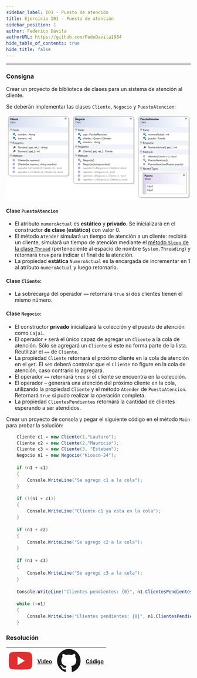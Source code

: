 ```yaml
---
sidebar_label: I01 - Puesto de atención
title: Ejercicio I01 - Puesto de atención
sidebar_position: 1
author: Federico Dávila
authorURL: https://github.com/FedeDavila1984
hide_table_of_contents: true
hide_title: false
---
```

---

### Consigna
Crear un proyecto de biblioteca de clases para un sistema de atención al cliente. 

Se deberán implementar las clases `Cliente`, `Negocio` y `PuestoAtencion`:

![Diagrama de clases](/clases/07-encapsulamiento/Ejercicios/diagramaPuestoAtencion.png)

#### Clase `PuestoAtencion`
+ El atributo `numeroActual` es **estático** y **privado**. Se inicializará en el constructor **de clase (estático)** con valor 0.
+ El método `Atender` simulará un tiempo de atención a un cliente: recibirá un cliente, simulará un tiempo de atención mediante el [método `Sleep` de la clase `Thread`](https://docs.microsoft.com/en-us/dotnet/api/system.threading.thread.sleep?view=net-5.0) (perteneciente al espacio de nombre `System.Threading`) y retornará `true` para indicar el final de la atención.
+ La propiedad **estática** `NumeroActual` es la encargada de incrementar en 1 al atributo `numeroActual` y luego retornarlo.

#### Clase `Cliente`:
+ La sobrecarga del operador `==` retornará `true` si dos clientes tienen el mismo número.

#### Clase `Negocio`:
+ El constructor **privado** inicializará la colección y el puesto de atención como `Caja1`. 
+ El operador `+` será el único capaz de agregar un `Cliente` a la cola de atención. Sólo se agregará un `Cliente` si este no forma parte de la lista. Reutilizar el `==` de `Cliente`.
+ La propiedad `Cliente` retornará el próximo cliente en la cola de atención en el `get`. El `set` deberá controlar que el `Cliente` no figure en la cola de atención, caso contrario lo agregará.
+ El operador `==` retornará `true` si el cliente se encuentra en la colección.
+ El operador `~` generará una atención del próximo cliente en la cola, utilizando la propiedad `Cliente` y el método `Atender` de `PuestoAtencion`. Retornará `true` si pudo realizar la operación completa.
+ La propiedad `ClientesPendientes` retornará la cantidad de clientes esperando a ser atendidos.

Crear un proyecto de consola y pegar el siguiente código en el método `Main` para probar la solución:
```csharp
    Cliente c1 = new Cliente(1,"Lautaro");
    Cliente c2 = new Cliente(2,"Mauricio");
    Cliente c3 = new Cliente(3, "Esteban");
    Negocio n1 = new Negocio("Kiosco-24");

    if (n1 + c1)
    {
        Console.WriteLine("Se agrego c1 a la cola");
    }

    if (!(n1 + c1))
    {
        Console.WriteLine("Cliente c1 ya esta en la cola");
    }

    if (n1 + c2)
    {
        Console.WriteLine("Se agrego c2 a la cola");
    }

    if (n1 + c3)
    {
        Console.WriteLine("Se agrego c3 a la cola");
    }

    Console.WriteLine("Clientes pendientes: {0}", n1.ClientesPendientes);

    while (~n1)
    {
        Console.WriteLine("Clientes pendientes: {0}", n1.ClientesPendientes);
    }
```

### Resolución
| ![img](/base/youtube.svg) | [Video](https://youtu.be/udVMir9Q__8) | ![img](/base/github.svg) | [Código](https://github.com/codeutnfra/programacion_2_laboratorio_2/tree/master/Ejercicios_Resueltos/Clase_07/I01_Puesto_de_atencion) |
| :-----------------------: | :---: | :----------------------: | :----: |